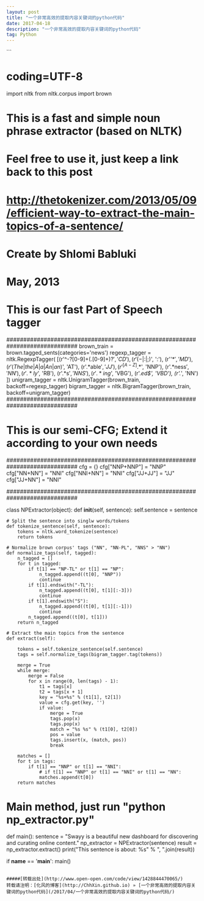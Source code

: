 ```yaml
---
layout: post
title: "一个非常高效的提取内容关键词的python代码"
date: 2017-04-18
description: "一个非常高效的提取内容关键词的python代码"
tag: Python
---
```


﻿```
# coding=UTF-8
import nltk
from nltk.corpus import brown

# This is a fast and simple noun phrase extractor (based on NLTK)
# Feel free to use it, just keep a link back to this post
# http://thetokenizer.com/2013/05/09/efficient-way-to-extract-the-main-topics-of-a-sentence/
# Create by Shlomi Babluki
# May, 2013


# This is our fast Part of Speech tagger
#############################################################################
brown_train = brown.tagged_sents(categories='news')
regexp_tagger = nltk.RegexpTagger(
    [(r'^-?[0-9]+(.[0-9]+)?$', 'CD'),
     (r'(-|:|;)$', ':'),
     (r'\'*$', 'MD'),
     (r'(The|the|A|a|An|an)$', 'AT'),
     (r'.*able$', 'JJ'),
     (r'^[A-Z].*$', 'NNP'),
     (r'.*ness$', 'NN'),
     (r'.*ly$', 'RB'),
     (r'.*s$', 'NNS'),
     (r'.*ing$', 'VBG'),
     (r'.*ed$', 'VBD'),
     (r'.*', 'NN')
     ])
unigram_tagger = nltk.UnigramTagger(brown_train, backoff=regexp_tagger)
bigram_tagger = nltk.BigramTagger(brown_train, backoff=unigram_tagger)
#############################################################################


# This is our semi-CFG; Extend it according to your own needs
#############################################################################
cfg = {}
cfg["NNP+NNP"] = "NNP"
cfg["NN+NN"] = "NNI"
cfg["NNI+NN"] = "NNI"
cfg["JJ+JJ"] = "JJ"
cfg["JJ+NN"] = "NNI"


#############################################################################


class NPExtractor(object):
    def __init__(self, sentence):
        self.sentence = sentence

    # Split the sentence into singlw words/tokens
    def tokenize_sentence(self, sentence):
        tokens = nltk.word_tokenize(sentence)
        return tokens

    # Normalize brown corpus' tags ("NN", "NN-PL", "NNS" > "NN")
    def normalize_tags(self, tagged):
        n_tagged = []
        for t in tagged:
            if t[1] == "NP-TL" or t[1] == "NP":
                n_tagged.append((t[0], "NNP"))
                continue
            if t[1].endswith("-TL"):
                n_tagged.append((t[0], t[1][:-3]))
                continue
            if t[1].endswith("S"):
                n_tagged.append((t[0], t[1][:-1]))
                continue
            n_tagged.append((t[0], t[1]))
        return n_tagged

    # Extract the main topics from the sentence
    def extract(self):

        tokens = self.tokenize_sentence(self.sentence)
        tags = self.normalize_tags(bigram_tagger.tag(tokens))

        merge = True
        while merge:
            merge = False
            for x in range(0, len(tags) - 1):
                t1 = tags[x]
                t2 = tags[x + 1]
                key = "%s+%s" % (t1[1], t2[1])
                value = cfg.get(key, '')
                if value:
                    merge = True
                    tags.pop(x)
                    tags.pop(x)
                    match = "%s %s" % (t1[0], t2[0])
                    pos = value
                    tags.insert(x, (match, pos))
                    break

        matches = []
        for t in tags:
            if t[1] == "NNP" or t[1] == "NNI":
                # if t[1] == "NNP" or t[1] == "NNI" or t[1] == "NN":
                matches.append(t[0])
        return matches


# Main method, just run "python np_extractor.py"
def main():
    sentence = "Swayy is a beautiful new dashboard for discovering and curating online content."
    np_extractor = NPExtractor(sentence)
    result = np_extractor.extract()
    print("This sentence is about: %s" % ", ".join(result))


if __name__ == '__main__':
    main()

```

#####[转载出处](http://www.open-open.com/code/view/1428844470065/)
转载请注明：[化风的博客](http://ChhXin.github.io) » [一个非常高效的提取内容关键词的python代码](/2017/04/一个非常高效的提取内容关键词的python代码/)  
